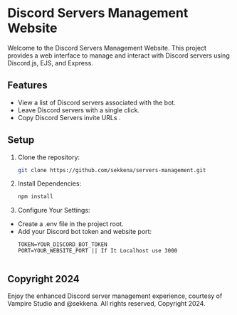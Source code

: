 # Discord Servers Management Website

Welcome to the Discord Servers Management Website. This project provides a web interface to manage and interact with Discord servers using Discord.js, EJS, and Express.

## Features

- View a list of Discord servers associated with the bot.
- Leave Discord servers with a single click.
- Copy Discord Servers invite URLs .

## Setup

1. Clone the repository:
   ```bash
   git clone https://github.com/sekkena/servers-management.git

2. Install Dependencies:
    ```bash
    npm install

3. Configure Your Settings:
- Create a .env file in the project root.
- Add your Discord bot token and website port:
    ```env
    TOKEN=YOUR_DISCORD_BOT_TOKEN
    PORT=YOUR_WEBSITE_PORT || If It Localhost use 3000


## Copyright 2024
 Enjoy the enhanced Discord server management experience, courtesy of Vampire Studio and @sekkena. All rights reserved, Copyright 2024.

